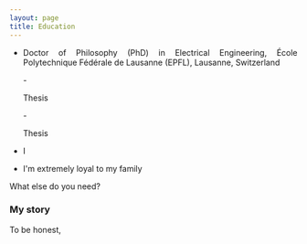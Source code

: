 ```yaml
---
layout: page
title: Education
---
```




- <p align="justify">Doctor of Philosophy (PhD) in Electrical Engineering, École Polytechnique Fédérale de Lausanne (EPFL), Lausanne, Switzerland</p>
   - <p align="justify">Thesis</p>
   - <p align="justify">Thesis</p>

- I 
- I'm extremely loyal to my family

What else do you need?

### My story

To be honest,
